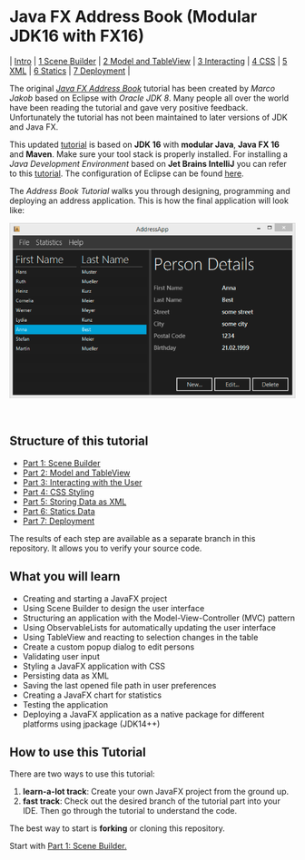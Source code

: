 # Java FX Address Book (Modular JDK16 with FX16)

| [Intro](README.md)
| [1 Scene Builder](readme/part1.md)
| [2 Model and TableView](readme/part2.md)
| [3 Interacting](readme/part3.md)
| [4 CSS](readme/part4.md)
| [5 XML](readme/part5.md)
| [6 Statics](readme/part6.md)
| [7 Deployment](readme/part7.md)
|


The original [_Java FX Address Book_](https://code.makery.ch/library/javafx-tutorial/ )  tutorial has been created by _Marco Jakob_ based on Eclipse with _Oracle JDK 8_.
Many people all over the world have been reading the tutorial and gave very positive feedback.
Unfortunately the tutorial has not been maintained to later versions of JDK and Java FX.

This updated [tutorial](https://github.com/mbachmann/java-fx-address-book) is based on  **JDK 16** with **modular Java**, **Java FX 16** and **Maven**. Make sure your tool stack is properly installed.
For installing a _Java Development Environment_ based on **Jet Brains IntelliJ** you can refer to
this [tutorial](https://github.com/mbachmann/java-development-environment-installation). The configuration
of Eclipse can be found [here](readme/eclipse.md).

The _Address Book Tutorial_ walks you through designing, programming and deploying an address application.
This is how the final application will look like:

![address-app.png](readme/images/address-app.png)

<br/>

## Structure of this tutorial

- [Part 1: Scene Builder](readme/part1.md)
- [Part 2: Model and TableView](readme/part2.md)
- [Part 3: Interacting with the User](readme/part3.md)
- [Part 4: CSS Styling](readme/part4.md)
- [Part 5: Storing Data as XML](readme/part5.md)
- [Part 6: Statics Data](readme/part6.md)
- [Part 7: Deployment](readme/part7.md)

The results of each step are available as a separate branch in this repository. It allows you to verify your source code.

##  What you will learn

- Creating and starting a JavaFX project
- Using Scene Builder to design the user interface
- Structuring an application with the Model-View-Controller (MVC) pattern
- Using ObservableLists for automatically updating the user interface
- Using TableView and reacting to selection changes in the table
- Create a custom popup dialog to edit persons
- Validating user input
- Styling a JavaFX application with CSS
- Persisting data as XML
- Saving the last opened file path in user preferences
- Creating a JavaFX chart for statistics
- Testing the application
- Deploying a JavaFX application as a native package for different platforms using jpackage (JDK14++)


##  How to use this Tutorial

There are two ways to use this tutorial:

1. **learn-a-lot track**: Create your own JavaFX project from the ground up.
2. **fast track**: Check out the desired branch of the tutorial part into your IDE. Then go through the tutorial to understand the code.

The best way to start is **forking** or cloning this repository.

Start with [Part 1: Scene Builder.](readme/part1.md)


